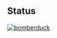 ## Status

[![bomberduck](https://catalog.flipperzero.one/application/bomberduck/widget)](https://catalog.flipperzero.one/application/bomberduck/page)